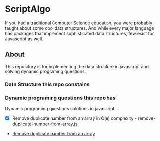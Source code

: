 # ScriptAlgo
If you had a traditional Computer Science education, you were probably taught about some cool data structures. And while every major language has packages that implement sophisticated data structures, few exist for Javascript as well.

## About
This repository is for implementing the data structure in javascript and solving dynamic programing questions.

### Data Structure this repo constains


### Dynamic programing questions this repo has
Dynamic programing questions solutions in javascript.
 - [x] Remove duplicate number from an array in O(n) complexity - remove-duplicate-number-from-array.js
  - [Remove duplicate number from an array](https://jsfiddle.net/errhimasnhu/hvc5Lux4/)




